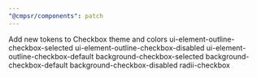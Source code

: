 ```yaml
---
"@cmpsr/components": patch
---
```


Add new tokens to Checkbox theme and colors ui-element-outline-checkbox-selected
ui-element-outline-checkbox-disabled
ui-element-outline-checkbox-default
background-checkbox-selected
background-checkbox-default
background-checkbox-disabled
radii-checkbox
